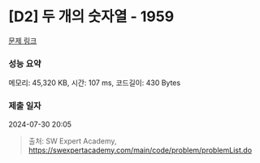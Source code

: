 # [D2] 두 개의 숫자열 - 1959 

[문제 링크](https://swexpertacademy.com/main/code/problem/problemDetail.do?contestProbId=AV5PpoFaAS4DFAUq) 

### 성능 요약

메모리: 45,320 KB, 시간: 107 ms, 코드길이: 430 Bytes

### 제출 일자

2024-07-30 20:05



> 출처: SW Expert Academy, https://swexpertacademy.com/main/code/problem/problemList.do